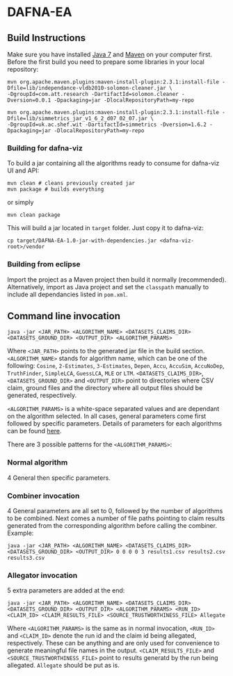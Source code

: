 DAFNA-EA
========

Build Instructions
------------------
Make sure you have installed [Java 7](http://java.com) and [Maven](http://maven.apache.org) on your computer first.
Before the first build you need to prepare some libraries in your local repository:

    mvn org.apache.maven.plugins:maven-install-plugin:2.3.1:install-file -Dfile=lib/independance-vldb2010-solomon-cleaner.jar \
    -DgroupId=com.att.research -DartifactId=solomon.cleaner -Dversion=0.0.1 -Dpackaging=jar -DlocalRepositoryPath=my-repo

    mvn org.apache.maven.plugins:maven-install-plugin:2.3.1:install-file -Dfile=lib/simmetrics_jar_v1_6_2_d07_02_07.jar \
    -DgroupId=uk.ac.shef.wit -DartifactId=simmetrics -Dversion=1.6.2 -Dpackaging=jar -DlocalRepositoryPath=my-repo
  
### Building for dafna-viz 

To build a jar containing all the algorithms ready to consume for dafna-viz UI and API:

    mvn clean # cleans previously created jar
    mvn package # builds everything
  
or simply

    mvn clean package

This will build a jar located in `target` folder. Just copy it to dafna-viz:

    cp target/DAFNA-EA-1.0-jar-with-dependencies.jar <dafna-viz-root>/vendor

### Building from eclipse

Import the project as a Maven project then build it normally (recommended).
Alternatively, import as Java project and set the `classpath` manually to include all dependancies listed in `pom.xml`.

Command line invocation
-----------------------

    java -jar <JAR_PATH> <ALGORITHM_NAME> <DATASETS_CLAIMS_DIR> <DATASETS_GROUND_DIR> <OUTPUT_DIR> <ALGORITHM_PARAMS>
    
Where `<JAR_PATH>` points to the generated jar file in the build section. `<ALGORITHM_NAME>` stands for algorithm name,
which can be one of the following:
`Cosine`, `2-Estimates`, `3-Estimates`, `Depen`, `Accu`, `AccuSim`, `AccuNoDep`, `TruthFinder`, `SimpleLCA`, `GuessLCA`, `MLE` or `LTM`.
`<DATASETS_CLAIMS_DIR>`, `<DATASETS_GROUND_DIR>`
and `<OUTPUT_DIR>` point to directories where CSV claim, ground files and the directory where all output files
should be generated, respectively.

`<ALGORITHM_PARAMS>` is a white-space separated values and are dependant on the algorithm selected.
In all cases, general parameters come first followed by specific parameters.
Details of parameters for each algorithms can be found [here](https://github.com/daqcri/DAFNA-EA/blob/master/algorithms.js).

There are 3 possible patterns for the `<ALGORITHM_PARAMS>`:

### Normal algorithm

4 General then specific parameters.

### Combiner invocation

4 General parameters are all set to 0, followed by the number of algorithms to be combined. Next comes 
a number of file paths pointing to claim results generated from the corresponding algorithm before calling the combiner.
Example:

    java -jar <JAR_PATH> <ALGORITHM_NAME> <DATASETS_CLAIMS_DIR> <DATASETS_GROUND_DIR> <OUTPUT_DIR> 0 0 0 0 3 results1.csv results2.csv results3.csv

### Allegator invocation

5 extra parameters are added at the end: 

    java -jar <JAR_PATH> <ALGORITHM_NAME> <DATASETS_CLAIMS_DIR> <DATASETS_GROUND_DIR> <OUTPUT_DIR> <ALGORITHM_PARAMS> <RUN_ID> <CLAIM_ID> <CLAIM_RESULTS_FILE> <SOURCE_TRUSTWORTHINESS_FILE> Allegate

Where `<ALGORITHM_PARAMS>` is the same as in normal invocation, `<RUN_ID>` and `<CLAIM_ID>` denote the run id and the claim id being allegated, respectively.
These can be anything and are only used for convenience to generate meaningful file names in the output.
`<CLAIM_RESULTS_FILE>` and `<SOURCE_TRUSTWORTHINESS_FILE>` point to results generatd by the run being allegated.
`Allegate` should be put as is.
